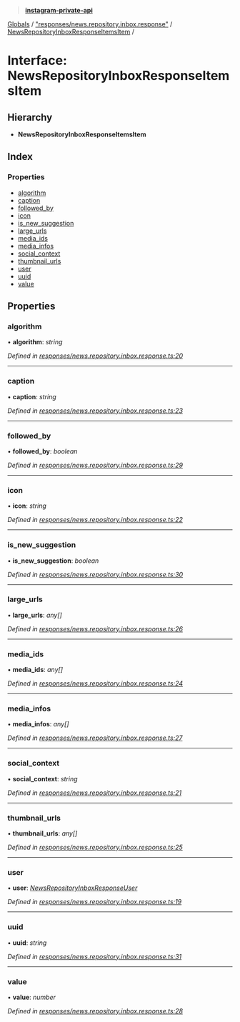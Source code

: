 > **[instagram-private-api](../README.md)**

[Globals](../README.md) / ["responses/news.repository.inbox.response"](../modules/_responses_news_repository_inbox_response_.md) / [NewsRepositoryInboxResponseItemsItem](_responses_news_repository_inbox_response_.newsrepositoryinboxresponseitemsitem.md) /

# Interface: NewsRepositoryInboxResponseItemsItem

## Hierarchy

* **NewsRepositoryInboxResponseItemsItem**

## Index

### Properties

* [algorithm](_responses_news_repository_inbox_response_.newsrepositoryinboxresponseitemsitem.md#algorithm)
* [caption](_responses_news_repository_inbox_response_.newsrepositoryinboxresponseitemsitem.md#caption)
* [followed_by](_responses_news_repository_inbox_response_.newsrepositoryinboxresponseitemsitem.md#followed_by)
* [icon](_responses_news_repository_inbox_response_.newsrepositoryinboxresponseitemsitem.md#icon)
* [is_new_suggestion](_responses_news_repository_inbox_response_.newsrepositoryinboxresponseitemsitem.md#is_new_suggestion)
* [large_urls](_responses_news_repository_inbox_response_.newsrepositoryinboxresponseitemsitem.md#large_urls)
* [media_ids](_responses_news_repository_inbox_response_.newsrepositoryinboxresponseitemsitem.md#media_ids)
* [media_infos](_responses_news_repository_inbox_response_.newsrepositoryinboxresponseitemsitem.md#media_infos)
* [social_context](_responses_news_repository_inbox_response_.newsrepositoryinboxresponseitemsitem.md#social_context)
* [thumbnail_urls](_responses_news_repository_inbox_response_.newsrepositoryinboxresponseitemsitem.md#thumbnail_urls)
* [user](_responses_news_repository_inbox_response_.newsrepositoryinboxresponseitemsitem.md#user)
* [uuid](_responses_news_repository_inbox_response_.newsrepositoryinboxresponseitemsitem.md#uuid)
* [value](_responses_news_repository_inbox_response_.newsrepositoryinboxresponseitemsitem.md#value)

## Properties

###  algorithm

• **algorithm**: *string*

*Defined in [responses/news.repository.inbox.response.ts:20](https://github.com/dilame/instagram-private-api/blob/e9c516c/src/responses/news.repository.inbox.response.ts#L20)*

___

###  caption

• **caption**: *string*

*Defined in [responses/news.repository.inbox.response.ts:23](https://github.com/dilame/instagram-private-api/blob/e9c516c/src/responses/news.repository.inbox.response.ts#L23)*

___

###  followed_by

• **followed_by**: *boolean*

*Defined in [responses/news.repository.inbox.response.ts:29](https://github.com/dilame/instagram-private-api/blob/e9c516c/src/responses/news.repository.inbox.response.ts#L29)*

___

###  icon

• **icon**: *string*

*Defined in [responses/news.repository.inbox.response.ts:22](https://github.com/dilame/instagram-private-api/blob/e9c516c/src/responses/news.repository.inbox.response.ts#L22)*

___

###  is_new_suggestion

• **is_new_suggestion**: *boolean*

*Defined in [responses/news.repository.inbox.response.ts:30](https://github.com/dilame/instagram-private-api/blob/e9c516c/src/responses/news.repository.inbox.response.ts#L30)*

___

###  large_urls

• **large_urls**: *any[]*

*Defined in [responses/news.repository.inbox.response.ts:26](https://github.com/dilame/instagram-private-api/blob/e9c516c/src/responses/news.repository.inbox.response.ts#L26)*

___

###  media_ids

• **media_ids**: *any[]*

*Defined in [responses/news.repository.inbox.response.ts:24](https://github.com/dilame/instagram-private-api/blob/e9c516c/src/responses/news.repository.inbox.response.ts#L24)*

___

###  media_infos

• **media_infos**: *any[]*

*Defined in [responses/news.repository.inbox.response.ts:27](https://github.com/dilame/instagram-private-api/blob/e9c516c/src/responses/news.repository.inbox.response.ts#L27)*

___

###  social_context

• **social_context**: *string*

*Defined in [responses/news.repository.inbox.response.ts:21](https://github.com/dilame/instagram-private-api/blob/e9c516c/src/responses/news.repository.inbox.response.ts#L21)*

___

###  thumbnail_urls

• **thumbnail_urls**: *any[]*

*Defined in [responses/news.repository.inbox.response.ts:25](https://github.com/dilame/instagram-private-api/blob/e9c516c/src/responses/news.repository.inbox.response.ts#L25)*

___

###  user

• **user**: *[NewsRepositoryInboxResponseUser](_responses_news_repository_inbox_response_.newsrepositoryinboxresponseuser.md)*

*Defined in [responses/news.repository.inbox.response.ts:19](https://github.com/dilame/instagram-private-api/blob/e9c516c/src/responses/news.repository.inbox.response.ts#L19)*

___

###  uuid

• **uuid**: *string*

*Defined in [responses/news.repository.inbox.response.ts:31](https://github.com/dilame/instagram-private-api/blob/e9c516c/src/responses/news.repository.inbox.response.ts#L31)*

___

###  value

• **value**: *number*

*Defined in [responses/news.repository.inbox.response.ts:28](https://github.com/dilame/instagram-private-api/blob/e9c516c/src/responses/news.repository.inbox.response.ts#L28)*